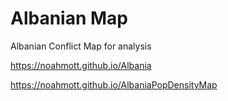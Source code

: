 # Albanian Map
Albanian Conflict Map for analysis

https://noahmott.github.io/Albania

https://noahmott.github.io/AlbaniaPopDensityMap
